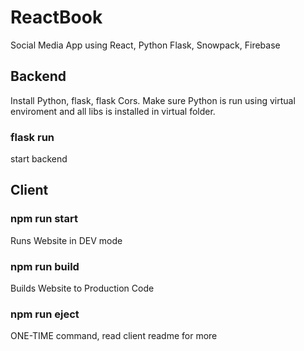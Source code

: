 # ReactBook
Social Media App using React, Python Flask, Snowpack, Firebase

## Backend
Install Python, flask, flask Cors. Make sure Python is run using virtual enviroment and all libs is installed in virtual folder. 

### flask run
start backend

## Client

### npm run start
Runs Website in DEV mode

### npm run build
Builds Website to Production Code

### npm run eject
ONE-TIME command, read client readme for more
